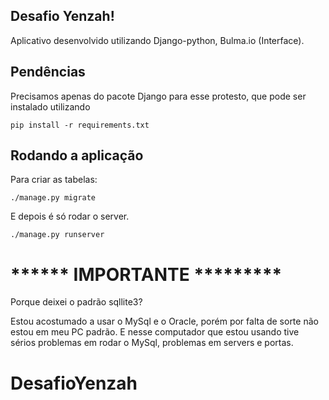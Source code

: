 ## Desafio Yenzah!

Aplicativo desenvolvido utilizando Django-python, Bulma.io (Interface).

## Pendências

Precisamos apenas do pacote Django para esse protesto, que pode ser instalado utilizando

    pip install -r requirements.txt


## Rodando a aplicação

Para criar as tabelas:

    ./manage.py migrate

E depois é só rodar o server.

    ./manage.py runserver


# ****** IMPORTANTE *********

Porque deixei o padrão sqllite3?

Estou acostumado a usar o MySql e o Oracle, porém por falta de sorte não estou em meu PC padrão.
E nesse computador que estou usando tive sérios problemas em rodar o MySql, problemas em servers e portas.
# DesafioYenzah
